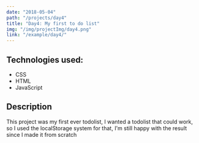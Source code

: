 ```yaml
---
date: "2018-05-04"
path: "/projects/day4"
title: "Day4: My first to do list"
img: "/img/projectImg/day4.png"
link: "/example/day4/"
---
```


## Technologies used:

- CSS
- HTML
- JavaScript

## Description

This project was my first ever todolist, I wanted a todolist that could work, so I used the localStorage system for that, I'm still happy with the result since I made it from scratch
